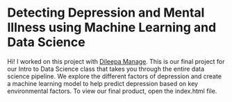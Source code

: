 # Detecting Depression and Mental Illness using Machine Learning and Data Science

Hi! I worked on this project with [Dileepa Manage](https://github.com/Dlp565/Dlp565.github.io). This is our final project for our Intro to Data Science class that takes you through the entire data science pipeline. We explore the different factors of depression and create a machine learning model to help predict depression based on key environmental factors. To view our final product, open the index.html file. 
